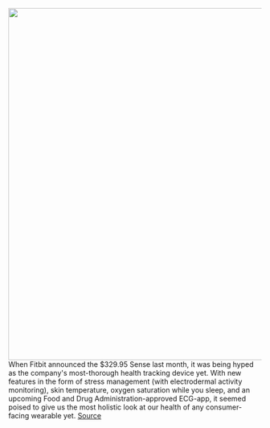 <img src='https://cdn.vox-cdn.com/thumbor/JeMcVYlMTWZb0VXYVZiga4t0EM0=/0x0:4000x2668/1200x675/filters:focal(1777x1329:2417x1969)/cdn.vox-cdn.com/uploads/chorus_image/image/67448169/20200919FitbitSense5.0.0.jpg' width='700px' /><br/>
When Fitbit announced the $329.95 Sense last month, it was being hyped as the company's most-thorough health tracking device yet. With new features in the form of stress management (with electrodermal activity monitoring), skin temperature, oxygen saturation while you sleep, and an upcoming Food and Drug Administration-approved ECG-app, it seemed poised to give us the most holistic look at our health of any consumer-facing wearable yet.
<a href='https://www.theverge.com/21450123/fitbit-sense-review'> Source <a/>